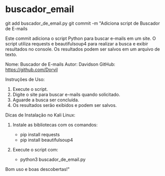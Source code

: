 # buscador_email
git add buscador_de_email.py
git commit -m "Adiciona script de Buscador de E-mails

Este commit adiciona o script Python para buscar e-mails em um site. O script utiliza requests e beautifulsoup4 para realizar a busca e exibir resultados no console. Os resultados podem ser salvos em um arquivo de texto.

Nome: Buscador de E-mails
Autor: Davidson
GitHub: https://github.com/Dorvil

Instruções de Uso:
1. Execute o script.
2. Digite o site para buscar e-mails quando solicitado.
3. Aguarde a busca ser concluída.
4. Os resultados serão exibidos e podem ser salvos.

Dicas de Instalação no Kali Linux:
1. Instale as bibliotecas com os comandos:
   - pip install requests
   - pip install beautifulsoup4

2. Execute o script com:
   - python3 buscador_de_email.py

Bom uso e boas descobertas!"


